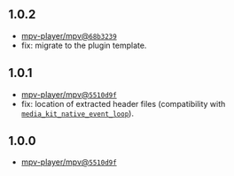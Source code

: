 ## 1.0.2

- [mpv-player/mpv@`68b3239`](https://github.com/mpv-player/mpv/commit/68b3239b523cd75ba0a12f680ac7bc77e5647d40)
- fix: migrate to the plugin template.

## 1.0.1

- [mpv-player/mpv@`5510d9f`](https://github.com/mpv-player/mpv/commit/5510d9f6632c009c398ce48a4d5a89c7f95efc96)
- fix: location of extracted header files (compatibility with [`media_kit_native_event_loop`](https://github.com/alexmercerind/media_kit/tree/main/media_kit_native_event_loop)).

## 1.0.0

- [mpv-player/mpv@`5510d9f`](https://github.com/mpv-player/mpv/commit/5510d9f6632c009c398ce48a4d5a89c7f95efc96)
